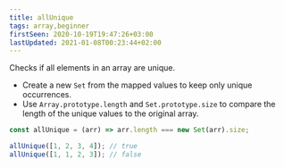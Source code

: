 ```yaml
---
title: allUnique
tags: array,beginner
firstSeen: 2020-10-19T19:47:26+03:00
lastUpdated: 2021-01-08T00:23:44+02:00
---
```


Checks if all elements in an array are unique.

- Create a new `Set` from the mapped values to keep only unique occurrences.
- Use `Array.prototype.length` and `Set.prototype.size` to compare the length of the unique values to the original array.

```js
const allUnique = (arr) => arr.length === new Set(arr).size;
```

```js
allUnique([1, 2, 3, 4]); // true
allUnique([1, 1, 2, 3]); // false
```
